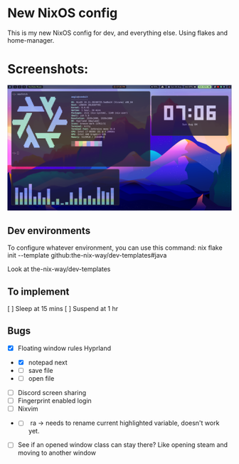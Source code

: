 # New NixOS config

This is my new NixOS config for dev, and everything else. Using flakes and home-manager.

# Screenshots:

![Screenshot](./media/screenshot.png)

## Dev environments

To configure whatever environment, you can use this command:
nix flake init --template github:the-nix-way/dev-templates#java

Look at the-nix-way/dev-templates

## To implement

[ ] Sleep at 15 mins
[ ] Suspend at 1 hr

## Bugs

- [x] Floating window rules Hyprland
- - [x] notepad next
- - [ ] save file
- - [ ] open file
- [ ] Discord screen sharing
- [ ] Fingerprint enabled login
- [ ] Nixvim
- - [ ] <Leader> ra -> needs to rename current highlighted variable, doesn't work yet.
- [ ] See if an opened window class can stay there? Like opening steam and moving to another window
